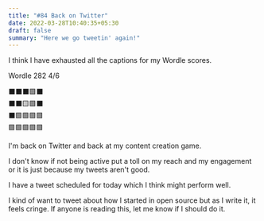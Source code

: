```yaml
---
title: "#84 Back on Twitter"
date: 2022-03-28T10:40:35+05:30
draft: false
summary: "Here we go tweetin' again!"
---
```


I think I have exhausted all the captions for my Wordle scores.

Wordle 282 4/6

⬛⬛⬛🟩⬛\
⬛⬛🟨🟩⬛\
⬛🟩🟩🟩🟩\
🟩🟩🟩🟩🟩

I'm back on Twitter and back at my content creation game.

I don't know if not being active put a toll on my reach and my engagement or it is just because my tweets aren't good.

I have a tweet scheduled for today which I think might perform well.

I kind of want to tweet about how I started in open source but as I write it, it feels cringe. If anyone is reading this, let me know if I should do it.
